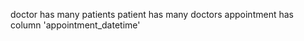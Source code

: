 doctor
  has many patients
patient
  has many doctors
appointment
  has column 'appointment_datetime'
